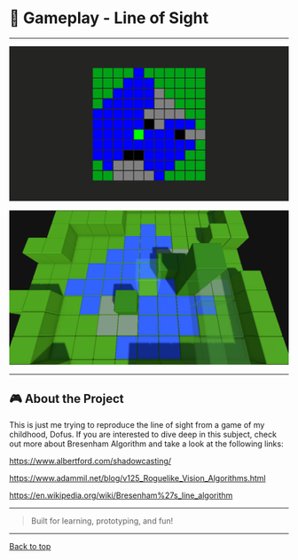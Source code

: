 # 🧭 Gameplay - Line of Sight

---

![Line of Sight](Images/line_of_sight_preview.png)

![Line of Sight](Images/line_of_sight3D_preview.png)




---

## 🎮 About the Project

This is just me trying to reproduce the line of sight from a game of my childhood, Dofus. If you are interested to dive deep in this subject, check out more about Bresenham Algorithm and take a look at the following links:

https://www.albertford.com/shadowcasting/

https://www.adammil.net/blog/v125_Roguelike_Vision_Algorithms.html

https://en.wikipedia.org/wiki/Bresenham%27s_line_algorithm

---

> Built for learning, prototyping, and fun!

---

[Back to top](#🧭-gameplay---legend-of-grimrock-movement)
